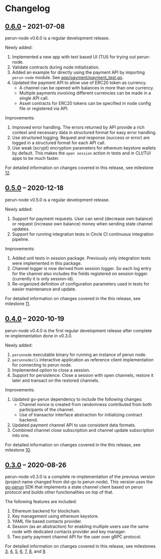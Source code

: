# Changelog

## [0.6.0](https://github.com/hyperledger-labs/perun-node/releases/tag/v0.6.0) – 2021-07-08

perun-node v0.6.0 is a regular development release.

Newly added:

  1. Implemented a new app with text based UI (TUI) for trying out
     perun-node.
  2. Validate contracts during node initialization.
  3. Added an example for directly using the payment API by importing
     `perun-node` module. See [app/payment/payment_test.go](app/payment/payment_test.go).
  4. Updated the payment API to allow use of ERC20 token as currency. 
     * A channel can be opened with balances in more than one
       currency.
     * Multiple payments involving different currencies can be made in a
       single API call.
     * Asset contracts for ERC20 tokens can be specified in node config
       file or registered via API.

Improvements:

  1. Improved error handling. The errors returned by API provide a rich
     context and necessary data in structured format for easy error
     handling.
  2. Use structured logging. Request and response (success or error) are
     logged in a structured format for each API call.
  3. Use weak (scrypt) encryption parameters for ethereum keystore
     wallets by default. This makes the `open session` action in tests and
     in CLI/TUI apps to be much faster.

For detailed information on changes covered in this release, see
milestone [12](https://github.com/hyperledger-labs/perun-node/milestone/12).

## [0.5.0](https://github.com/hyperledger-labs/perun-node/releases/tag/v0.5.0) – 2020-12-18

perun-node v0.5.0 is a regular development release.

Newly added:

  1. Support for payment requests. User can send (decrease own balance) or
     request (increase own balance) money when sending state channel updates.
  2. Support for running integration tests in Circle CI continuous integration
     pipeline.

Improvements:

  1. Added unit tests in session package. Previously only integration tests were
     implemented in this package.
  2. Channel logger is now derived from session logger. So each log entry for
     the channel also includes the fields registered on session logger.
     (currently it is only session-id).
  3. Re-organized definition of configuration parameters used in tests for
     easier maintenance and update.

For detailed information on changes covered in the this release, see
milestone [11](https://github.com/hyperledger-labs/perun-node/milestone/11).

## [0.4.0](https://github.com/hyperledger-labs/perun-node/releases/tag/v0.4.0) – 2020-10-19

perun-node v0.4.0 is the first regular development release after complete re-implementation done in v0.3.0.

Newly added:

  1. `perunnode` executable binary for running an instance of perun node.
  2. `perunnodecli` interactive application as reference client implementation
     for connecting to perun node.
  3. Implemented option to close a session.
  4. Support for persistence. Close a session with open channels, restore it
     later and transact on the restored channels.

Improvements:

  1. Updated go-perun dependency to include the following changes:
     * Channel nonce is created from randomness contributed from both
       participants of the channel.
     * Use of transactor interface abstraction for initializing contract
       backend.
  2. Updated payment channel API to use consistent data formats.
  3. Combined channel close subscription and channel update subscription into
     one.

For detailed information on changes covered in the this release, see
milestone [10](https://github.com/hyperledger-labs/perun-node/milestone/10).

## [0.3.0](https://github.com/hyperledger-labs/perun-node/releases/tag/v0.3.0) – 2020-08-26

perun-node v0.3.0 is a complete re-implementation of the previous version
(project name changed from dst-go to perun-node). This version uses the
[go-perun](https://github.com/hyperledger-labs/go-perun) SDK that implements a
state channel client based on perun protocol and builds other functionalities on
top of that.

The following features are included:

  1. Ethereum backend for blockchain.
  2. Key management using ethereum keystore.
  3. YAML file based contacts provider.
  4. Session (as an abstraction) for enabling multiple users use the same node
     with dedicated contacts provider and key manager.
  5. Two party payment channel API for the user over gRPC protocol.

For detailed information on changes covered in this release, see milestones
[3](https://github.com/hyperledger-labs/perun-node/milestone/3),
[4](https://github.com/hyperledger-labs/perun-node/milestone/4),
[5](https://github.com/hyperledger-labs/perun-node/milestone/5),
[6](https://github.com/hyperledger-labs/perun-node/milestone/6),
[7](https://github.com/hyperledger-labs/perun-node/milestone/7),
[8](https://github.com/hyperledger-labs/perun-node/milestone/8), and
[9](https://github.com/hyperledger-labs/perun-node/milestone/9).
